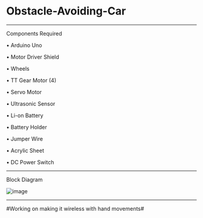# Obstacle-Avoiding-Car
_______________________________________________
 
 Components Required
 
•	Arduino Uno

•	Motor Driver Shield

•	Wheels

•	TT Gear Motor (4)

•	Servo Motor

•	Ultrasonic Sensor

•	Li-on Battery

•	Battery Holder

•	Jumper Wire

•	Acrylic Sheet

•	DC Power Switch
________________________________________________

Block Diagram

![image](https://user-images.githubusercontent.com/70034185/156351763-f08972fe-fe06-40f0-bed2-fbcb5bec59c9.png)


_______________________________________________

#Working on making it wireless with hand movements#
